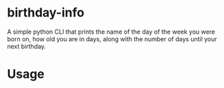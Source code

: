 # birthday-info
A simple python CLI that prints the name of the day of the week you were born on, how old you are in days, along with the number of days until your next birthday.

# Usage
